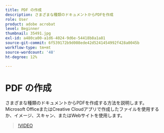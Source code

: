 ```yaml
---
title: PDF の作成
description: さまざまな種類のドキュメントからPDFを作成
role: User
product: adobe acrobat
level: Beginner
thumbnail: 35491.jpg
exl-id: a480ca00-a1d6-4024-9d6e-54418b8a1a81
source-git-commit: 6f539172b9d008ede42d5241454992f428a0045b
workflow-type: tm+mt
source-wordcount: '48'
ht-degree: 12%

---
```


# PDF の作成

さまざまな種類のドキュメントからPDFを作成する方法を説明します。 Microsoft OfficeまたはCreative Cloudアプリで作成したファイルを使用するか、イメージ、スキャン、またはWebサイトを使用します。

>[!VIDEO](https://video.tv.adobe.com/v/35491?hidetitle=true)
